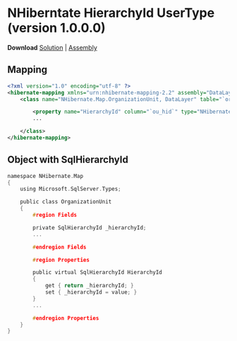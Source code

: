 NHiberntate HierarchyId UserType (version 1.0.0.0)
=====================================================

**Download** [Solution](//github.com/roydukkey/NHiberntate.HierarchyId.UserType/zipball/master) | [Assembly](//github.com/roydukkey/NHiberntate.HierarchyId.UserType/blob/master/Release/NHiberntate.HierarchyId.UserType-v1.0.0.0.zip?raw=true)

Mapping
----------

~~~ xml
<?xml version="1.0" encoding="utf-8" ?>
<hibernate-mapping xmlns="urn:nhibernate-mapping-2.2" assembly="DataLayer" namespace="NHibernate.Map">
	<class name="NHibernate.Map.OrganizationUnit, DataLayer" table="`orgunit`">

		<property name="HierarchyId" column="`ou_hid`" type="NHibernate.HierarchyId.UserType, NHibernate.HierarchyId.UserType" />
		...

	</class>
</hibernate-mapping>
~~~

Object with SqlHierarchyId
-----------------------------

~~~ c
namespace NHibernate.Map
{
	using Microsoft.SqlServer.Types;

	public class OrganizationUnit
	{
		#region Fields

		private SqlHierarchyId _hierarchyId;
		...

		#endregion Fields

		#region Properties

		public virtual SqlHierarchyId HierarchyId
		{
			get { return _hierarchyId; }
			set { _hierarchyId = value; }
		}
		...

		#endregion Properties
	}
}
~~~